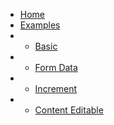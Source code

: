 
* [Home](/)
* [Examples](/)
* * [Basic](usage/basic.md)
* * [Form Data](usage/form.md)
* * [Increment](usage/increase.md)
* * [Content Editable](usage/content.md)